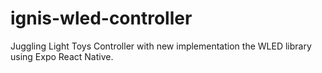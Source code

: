 # ignis-wled-controller
Juggling Light Toys Controller with new implementation the WLED library using Expo React Native.
